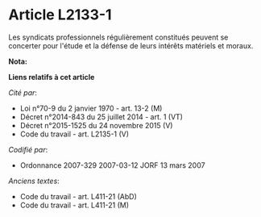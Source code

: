 # Article L2133-1

Les syndicats professionnels régulièrement constitués peuvent se concerter pour l'étude et la défense de leurs intérêts
matériels et moraux.

**Nota:**



**Liens relatifs à cet article**

_Cité par_:

  - Loi n°70-9 du 2 janvier 1970 - art. 13-2 (M)
  - Décret n°2014-843 du 25 juillet 2014 - art. 1 (VT)
  - Décret n°2015-1525 du 24 novembre 2015 (V)
  - Code du travail - art. L2135-1 (V)

_Codifié par_:

  - Ordonnance 2007-329 2007-03-12 JORF 13 mars 2007

_Anciens textes_:

  - Code du travail - art. L411-21 (AbD)
  - Code du travail - art. L411-21 (M)
